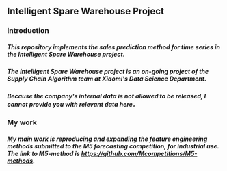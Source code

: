 ## Intelligent Spare Warehouse Project
### Introduction
##### This repository implements the sales prediction method for time series in the Intelligent Spare Warehouse project.
##### The Intelligent Spare Warehouse project is an on-going project of the Supply Chain Algorithm team at Xiaomi's Data Science Department.
##### Because the company's internal data is not allowed to be released, I cannot provide you with relevant data here。
### My work
##### My main work is reproducing and expanding the feature engineering methods submitted to the M5 forecasting competition, for industrial use. The link to M5-method is https://github.com/Mcompetitions/M5-methods.
